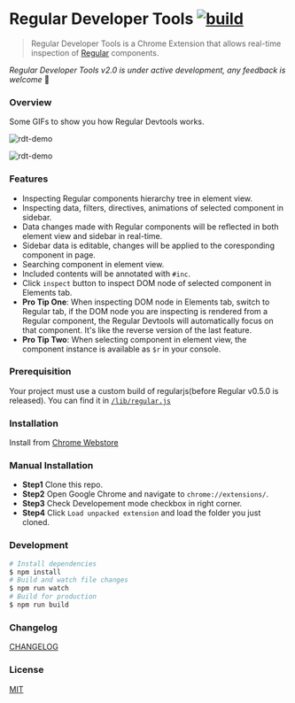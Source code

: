 # Regular Developer Tools [![build][build-image]][build-url]

> Regular Developer Tools is a Chrome Extension that allows real-time inspection of [Regular](http://regularjs.github.io/) components.

*Regular Developer Tools v2.0 is under active development, any feedback is welcome* :clap:

### Overview

Some GIFs to show you how Regular Devtools works.

![rdt-demo](https://raw.githubusercontent.com/zxc0328/regular-devtools/master/gifs/rdt_demo_ss.gif)

![rdt-demo](https://raw.githubusercontent.com/zxc0328/regular-devtools/master/gifs/rdt_demo_dom_ss.gif)

### Features

+ Inspecting Regular components hierarchy tree in element view.
+ Inspecting data, filters, directives, animations of selected component in sidebar.
+ Data changes made with Regular components will be reflected in both element view and sidebar in real-time.
+ Sidebar data is editable, changes will be applied to the coresponding component in page.
+ Searching component in element view.
+ Included contents will be annotated with `#inc`.
+ Click `inspect` button to inspect DOM node of selected component in Elements tab.
+ **Pro Tip One**: When inspecting DOM node in Elements tab, switch to Regular tab, if the DOM node you are inspecting is rendered from a Regular component, the Regular Devtools will automatically focus on that component. It's like the reverse version of the last feature.
+ **Pro Tip Two**: When selecting component in element view, the component instance is available as `$r` in your console.

### Prerequisition

Your project must use a custom build of regularjs(before Regular v0.5.0 is released). You can find it in [`/lib/regular.js`](https://github.com/regularjs/regular-devtools/blob/master/lib/regular.js)

### Installation

Install from [Chrome Webstore](https://chrome.google.com/webstore/detail/regular-developer-tools/ehlcoecgkhfjffhmdhmhbjkjjpaecmam)

### Manual Installation

+ **Step1** Clone this repo.
+ **Step2** Open Google Chrome and navigate to `chrome://extensions/`.
+ **Step3** Check Developement mode checkbox in right corner.
+ **Step4** Click `Load unpacked extension` and load the folder you just cloned.

### Development

```bash
# Install dependencies
$ npm install
# Build and watch file changes
$ npm run watch
# Build for production
$ npm run build
```

### Changelog

[CHANGELOG](CHANGELOG.md)

### License

[MIT](https://github.com/regularjs/regular-devtools/blob/master/LICENSE)

[build-image]: https://img.shields.io/circleci/project/regularjs/regular-devtools/master.svg?style=flat-square
[build-url]: https://circleci.com/gh/regularjs/regular-devtools
